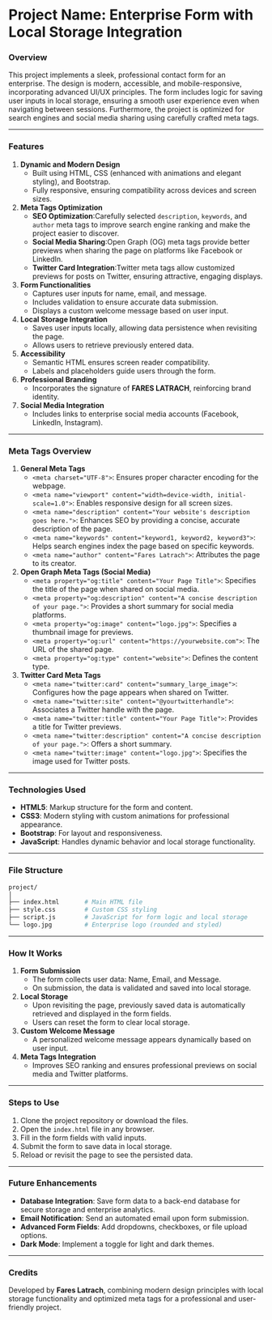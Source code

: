 # Project Name: Enterprise Form with Local Storage Integration

### **Overview**

This project implements a sleek, professional contact form for an enterprise. The design is modern, accessible, and mobile-responsive, incorporating advanced UI/UX principles. The form includes logic for saving user inputs in local storage, ensuring a smooth user experience even when navigating between sessions. Furthermore, the project is optimized for search engines and social media sharing using carefully crafted meta tags.

---

### **Features**

1. **Dynamic and Modern Design**
    - Built using HTML, CSS (enhanced with animations and elegant styling), and Bootstrap.
    - Fully responsive, ensuring compatibility across devices and screen sizes.
2. **Meta Tags Optimization**
    - **SEO Optimization**:Carefully selected `description`, `keywords`, and `author` meta tags to improve search engine ranking and make the project easier to discover.
    - **Social Media Sharing**:Open Graph (OG) meta tags provide better previews when sharing the page on platforms like Facebook or LinkedIn.
    - **Twitter Card Integration**:Twitter meta tags allow customized previews for posts on Twitter, ensuring attractive, engaging displays.
3. **Form Functionalities**
    - Captures user inputs for name, email, and message.
    - Includes validation to ensure accurate data submission.
    - Displays a custom welcome message based on user input.
4. **Local Storage Integration**
    - Saves user inputs locally, allowing data persistence when revisiting the page.
    - Allows users to retrieve previously entered data.
5. **Accessibility**
    - Semantic HTML ensures screen reader compatibility.
    - Labels and placeholders guide users through the form.
6. **Professional Branding**
    - Incorporates the signature of **FARES LATRACH**, reinforcing brand identity.
7. **Social Media Integration**
    - Includes links to enterprise social media accounts (Facebook, LinkedIn, Instagram).

---

### **Meta Tags Overview**

1. **General Meta Tags**
    - `<meta charset="UTF-8">`: Ensures proper character encoding for the webpage.
    - `<meta name="viewport" content="width=device-width, initial-scale=1.0">`: Enables responsive design for all screen sizes.
    - `<meta name="description" content="Your website's description goes here.">`: Enhances SEO by providing a concise, accurate description of the page.
    - `<meta name="keywords" content="keyword1, keyword2, keyword3">`: Helps search engines index the page based on specific keywords.
    - `<meta name="author" content="Fares Latrach">`: Attributes the page to its creator.
2. **Open Graph Meta Tags (Social Media)**
    - `<meta property="og:title" content="Your Page Title">`: Specifies the title of the page when shared on social media.
    - `<meta property="og:description" content="A concise description of your page.">`: Provides a short summary for social media platforms.
    - `<meta property="og:image" content="logo.jpg">`: Specifies a thumbnail image for previews.
    - `<meta property="og:url" content="https://yourwebsite.com">`: The URL of the shared page.
    - `<meta property="og:type" content="website">`: Defines the content type.
3. **Twitter Card Meta Tags**
    - `<meta name="twitter:card" content="summary_large_image">`: Configures how the page appears when shared on Twitter.
    - `<meta name="twitter:site" content="@yourtwitterhandle">`: Associates a Twitter handle with the page.
    - `<meta name="twitter:title" content="Your Page Title">`: Provides a title for Twitter previews.
    - `<meta name="twitter:description" content="A concise description of your page.">`: Offers a short summary.
    - `<meta name="twitter:image" content="logo.jpg">`: Specifies the image used for Twitter posts.

---

### **Technologies Used**

- **HTML5**: Markup structure for the form and content.
- **CSS3**: Modern styling with custom animations for professional appearance.
- **Bootstrap**: For layout and responsiveness.
- **JavaScript**: Handles dynamic behavior and local storage functionality.

---

### **File Structure**

```bash
project/
│
├── index.html       # Main HTML file
├── style.css        # Custom CSS styling
├── script.js        # JavaScript for form logic and local storage
└── logo.jpg         # Enterprise logo (rounded and styled)
```

---

### **How It Works**

1. **Form Submission**
    - The form collects user data: Name, Email, and Message.
    - On submission, the data is validated and saved into local storage.
2. **Local Storage**
    - Upon revisiting the page, previously saved data is automatically retrieved and displayed in the form fields.
    - Users can reset the form to clear local storage.
3. **Custom Welcome Message**
    - A personalized welcome message appears dynamically based on user input.
4. **Meta Tags Integration**
    - Improves SEO ranking and ensures professional previews on social media and Twitter platforms.

---

### **Steps to Use**

1. Clone the project repository or download the files.
2. Open the `index.html` file in any browser.
3. Fill in the form fields with valid inputs.
4. Submit the form to save data in local storage.
5. Reload or revisit the page to see the persisted data.

---

### **Future Enhancements**

- **Database Integration**: Save form data to a back-end database for secure storage and enterprise analytics.
- **Email Notification**: Send an automated email upon form submission.
- **Advanced Form Fields**: Add dropdowns, checkboxes, or file upload options.
- **Dark Mode**: Implement a toggle for light and dark themes.

---

### **Credits**

Developed by **Fares Latrach**, combining modern design principles with local storage functionality and optimized meta tags for a professional and user-friendly project.